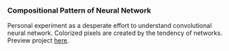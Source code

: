 ### Compositional Pattern of Neural Network
Personal experiment as a desperate effort to understand convolutional neural network. Colorized pixels are created by the tendency of networks. Preview project [here]( https://byjoohyunpark.github.io/Compositional-Pattern-of-Neural-Network/).

